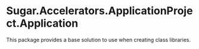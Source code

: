 # Sugar.Accelerators.ApplicationProject.Application

This package provides a base solution to use when creating class libraries.
